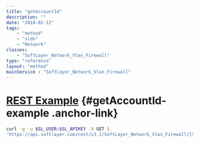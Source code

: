 ```yaml
---
title: "getAccountId"
description: ""
date: "2018-02-12"
tags:
    - "method"
    - "sldn"
    - "Network"
classes:
    - "SoftLayer_Network_Vlan_Firewall"
type: "reference"
layout: "method"
mainService : "SoftLayer_Network_Vlan_Firewall"
---
```


# [REST Example](#getAccountId-example) <a href="/article/rest/"><i class="fas fa-question"></i></a> {#getAccountId-example .anchor-link} 
```bash
curl -g -u $SL_USER:$SL_APIKEY -X GET \
'https://api.softlayer.com/rest/v3.1/SoftLayer_Network_Vlan_Firewall/{SoftLayer_Network_Vlan_FirewallID}/getAccountId'
```
